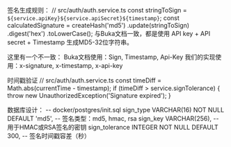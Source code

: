 签名生成规则：
// src/auth/auth.service.ts
const stringToSign = `${service.apiKey}${service.apiSecret}${timestamp}`;
const calculatedSignature = createHash('md5')
.update(stringToSign)
.digest('hex')
.toLowerCase();
与Buka文档一致，都是使用 API key + API secret + Timestamp 生成MD5-32位字符串。

这里有一个不一致：
Buka文档使用：Sign, Timestamp, Api-Key
我们的实现使用：x-signature, x-timestamp, x-api-key

时间戳验证
// src/auth/auth.service.ts
const timeDiff = Math.abs(currentTime - timestamp);
if (timeDiff > service.signTolerance) {
throw new UnauthorizedException('Signature expired');
}

数据库设计：
-- docker/postgres/init.sql
sign_type VARCHAR(16) NOT NULL DEFAULT 'md5', -- 签名类型：md5, hmac, rsa
sign_key VARCHAR(256), -- 用于HMAC或RSA签名的密钥
sign_tolerance INTEGER NOT NULL DEFAULT 300, -- 签名时间戳容差（秒）
